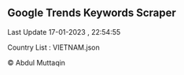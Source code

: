 

## Google Trends Keywords Scraper 
 
Last Update 17-01-2023 , 22:54:55

Country List :
VIETNAM.json



© Abdul Muttaqin 
